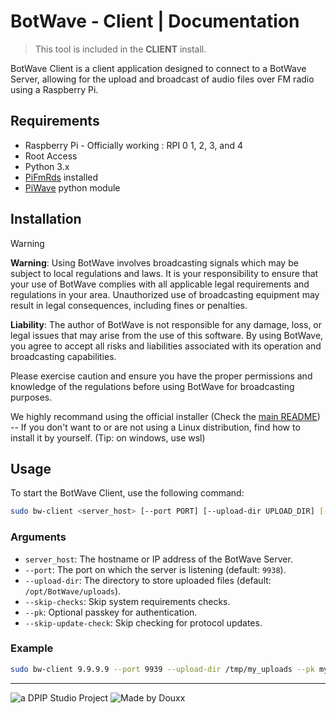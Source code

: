 # BotWave - Client | Documentation

> This tool is included in the **CLIENT** install.

BotWave Client is a client application designed to connect to a BotWave Server, allowing for the upload and broadcast of audio files over FM radio using a Raspberry Pi.

## Requirements
* Raspberry Pi - Officially working : RPI 0 1, 2, 3, and 4
* Root Access
* Python 3.x
* [PiFmRds](https://github.com/ChristopheJacquet/PiFmRds) installed
* [PiWave](https://github.com/dpipstudio/piwave) python module

## Installation

> [!WARNING]
> **Warning**: Using BotWave involves broadcasting signals which may be subject to local regulations and laws. It is your responsibility to ensure that your use of BotWave complies with all applicable legal requirements and regulations in your area. Unauthorized use of broadcasting equipment may result in legal consequences, including fines or penalties.
>
> **Liability**: The author of BotWave is not responsible for any damage, loss, or legal issues that may arise from the use of this software. By using BotWave, you agree to accept all risks and liabilities associated with its operation and broadcasting capabilities.
>
> Please exercise caution and ensure you have the proper permissions and knowledge of the regulations before using BotWave for broadcasting purposes.


We highly recommand using the official installer (Check the [main README](/README.md)) -- If you don't want to or are not using a Linux distribution, find how to install it by yourself. (Tip: on windows, use wsl)

## Usage
To start the BotWave Client, use the following command:

```bash
sudo bw-client <server_host> [--port PORT] [--upload-dir UPLOAD_DIR] [--skip-checks] [--pk PASSKEY] [--skip-update-check]
```

### Arguments
* `server_host`: The hostname or IP address of the BotWave Server.
* `--port`: The port on which the server is listening (default: `9938`).
* `--upload-dir`: The directory to store uploaded files (default: `/opt/BotWave/uploads`).
* `--skip-checks`: Skip system requirements checks.
* `--pk`: Optional passkey for authentication.
* `--skip-update-check`: Skip checking for protocol updates.

### Example
```bash
sudo bw-client 9.9.9.9 --port 9939 --upload-dir /tmp/my_uploads --pk mypasskey
```

---

![a DPIP Studio Project](https://madeby.dpip.lol)
![Made by Douxx](https://madeby.douxx.tech)
